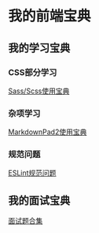 # 我的前端宝典
## 我的学习宝典
### CSS部分学习
[Sass/Scss使用宝典](https://github.com/xuchaoyu2000/myMind/blob/master/Scss.md)
### 杂项学习
[MarkdownPad2使用宝典](https://github.com/xuchaoyu2000/myMind/blob/master/MarkdownPad2.md)

### 规范问题
[ESLint规范问题](https://github.com/xuchaoyu2000/myMind/blob/master/ESLint.md)

## 我的面试宝典
[面试题合集](https://github.com/xuchaoyu2000/myMind/blob/master/front-end-interview.md)
